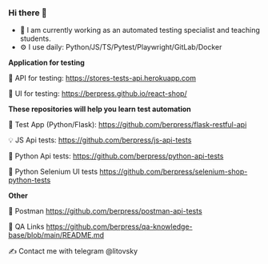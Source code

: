 ### Hi there 👋

- 🔭 I am currently working as an automated testing specialist and teaching students.
- ⚙️ I use daily: Python/JS/TS/Pytest/Playwright/GitLab/Docker

**Application for testing**


🐍 API for testing: https://stores-tests-api.herokuapp.com

🚀 UI for testing: https://berpress.github.io/react-shop/


**These repositories will help you learn test automation**

🚀 Test App (Python/Flask): https://github.com/berpress/flask-restful-api

💡 JS Api tests: https://github.com/berpress/js-api-tests

🐍 Python Api tests: https://github.com/berpress/python-api-tests

🐍 Python Selenium UI tests https://github.com/berpress/selenium-shop-python-tests

**Other**

🔎 Postman https://github.com/berpress/postman-api-tests

📖 QA Links https://github.com/berpress/qa-knowledge-base/blob/main/README.md

✍️ Contact me with telegram @litovsky
